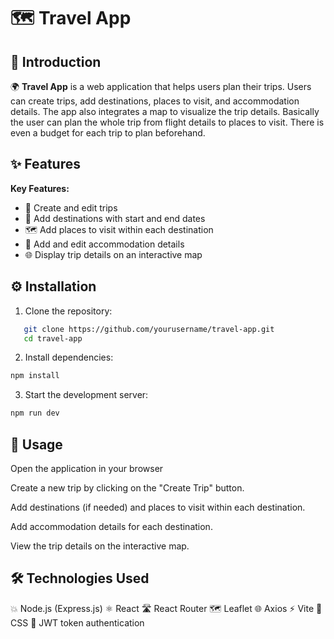 # 🗺️ Travel App

## 🌟 Introduction

🌍 **Travel App** is a web application that helps users plan their trips. Users can create trips, add destinations, places to visit, and accommodation details. The app also integrates a map to visualize the trip details. Basically the user can plan the whole trip from flight details to places to visit. There is even a budget for each trip to plan beforehand.

## ✨ Features

**Key Features:**
- 📝 Create and edit trips
- 📍 Add destinations with start and end dates
- 🗺️ Add places to visit within each destination
- 🏨 Add and edit accommodation details
- 🌐 Display trip details on an interactive map

## ⚙️ Installation

1. Clone the repository:
```bash
   git clone https://github.com/yourusername/travel-app.git
   cd travel-app
```
2. Install dependencies:
```bash
npm install
```
3. Start the development server:
```bash
npm run dev
```

## 🚀 Usage

Open the application in your browser

Create a new trip by clicking on the "Create Trip" button.

Add destinations (if needed) and places to visit within each destination.

Add accommodation details for each destination.

View the trip details on the interactive map.

## 🛠️ Technologies Used

💥 Node.js (Express.js)
⚛️ React
🛣️ React Router
🗺️ Leaflet
🌐 Axios
⚡ Vite
🎨 CSS
🔐 JWT token authentication 
